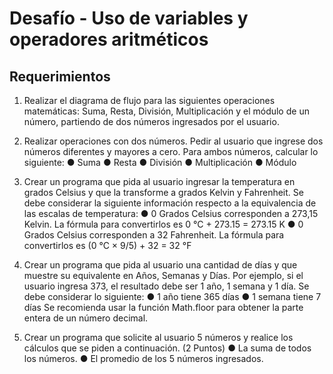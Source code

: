 # Desafío - Uso de variables y operadores aritméticos

## Requerimientos

1. Realizar el diagrama de flujo para las siguientes operaciones matemáticas: Suma, Resta, División, Multiplicación y el módulo de un número, partiendo de dos números ingresados por el usuario.

2. Realizar operaciones con dos números. Pedir al usuario que ingrese dos números diferentes y mayores a cero. Para ambos números, calcular lo siguiente:
● Suma
● Resta
● División
● Multiplicación
● Módulo

3. Crear un programa que pida al usuario ingresar la temperatura en grados Celsius y que la transforme a grados Kelvin y Fahrenheit. 
Se debe considerar la siguiente información respecto a la equivalencia de las escalas de temperatura:
● 0 Grados Celsius corresponden a 273,15 Kelvin. La fórmula para convertirlos es 0 °C + 273.15 = 273.15 K
● 0 Grados Celsius corresponden a 32 Fahrenheit. La fórmula para convertirlos es (0 °C × 9/5) + 32 = 32 °F

4. Crear un programa que pida al usuario una cantidad de días y que muestre su equivalente en Años, Semanas y Días. Por ejemplo, si el usuario ingresa 373, el resultado debe ser 1 año, 1 semana y 1 día.
Se debe considerar lo siguiente:
● 1 año tiene 365 días
● 1 semana tiene 7 días
Se recomienda usar la función Math.floor para obtener la parte entera de un número decimal.

5. Crear un programa que solicite al usuario 5 números y realice los cálculos que se piden a continuación. (2 Puntos)
● La suma de todos los números.
● El promedio de los 5 números ingresados.


